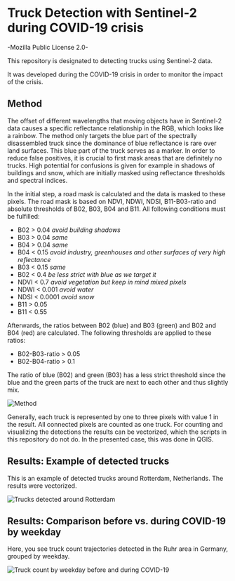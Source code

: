 # Truck Detection with Sentinel-2 during COVID-19 crisis

-Mozilla Public License 2.0-

This repository is designated to detecting trucks using Sentinel-2 data.

It was developed during the COVID-19 crisis in order to monitor the impact of the crisis.

## Method

The offset of different wavelengths that moving objects have in Sentinel-2 data causes a specific reflectance relationship in the RGB, which looks like a rainbow. The method only targets the blue part of the spectrally disassembled truck since the dominance of blue reflectance is rare over land surfaces. This blue part of the truck serves as a marker. 
In order to reduce false positives, it is crucial to first mask areas that are definitely no trucks. High potential for confusions is given for example in shadows of buildings and snow, which are initially masked using reflectance thresholds and spectral indices. 

In the initial step, a road mask is calculated and the data is masked to these pixels. The road mask is based on NDVI, NDWI, NDSI, B11-B03-ratio and absolute thresholds of B02, B03, B04 and B11. All following conditions must be fulfilled:

- B02 > 0.04    _avoid building shadows_
- B03 > 0.04    _same_
- B04 > 0.04    _same_
- B04 < 0.15    _avoid industry, greenhouses and other surfaces of very high reflectance_
- B03 < 0.15    _same_
- B02 < 0.4     _be less strict with blue as we target it_
- NDVI < 0.7    _avoid vegetation but keep in mind mixed pixels_
- NDWI < 0.001  _avoid water_
- NDSI < 0.0001 _avoid snow_
- B11 > 0.05
- B11 < 0.55

Afterwards, the ratios between B02 (blue) and B03 (green) and B02 and B04 (red) are calculated. The following thresholds are applied to these ratios:

- B02-B03-ratio > 0.05
- B02-B04-ratio > 0.1

The ratio of blue (B02) and green (B03) has a less strict threshold since the blue and the green parts of the truck are next to each other and thus slightly mix.

![Method](https://github.com/hfisser/Truck_Detection_Sentinel2_COVID19/blob/master/method_neu.png)

Generally, each truck is represented by one to three pixels with value 1 in the result. All connected pixels are counted as one truck. For counting and visualizing the detections the results can be vectorized, which the scripts in this repository do not do. In the presented case, this was done in QGIS.

## Results: Example of detected trucks

This is an example of detected trucks around Rotterdam, Netherlands. The results were vectorized.

![Trucks detected around Rotterdam](https://github.com/hfisser/Truck_Detection_Sentinel2_COVID19/blob/master/ts7_trucks.jpeg)

##  Results: Comparison before vs. during COVID-19 by weekday
Here, you see truck count trajectories detected in the Ruhr area in Germany, grouped by weekday.

![Truck count by weekday before and during COVID-19](https://github.com/hfisser/Truck_Detection_Sentinel2_COVID19/blob/master/results.png)
